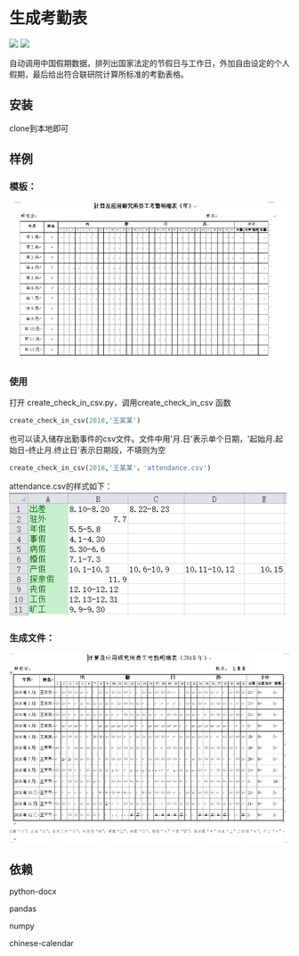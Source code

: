 # 生成考勤表
![](https://img.shields.io/badge/language-Python3.6-blue.svg)
![](https://img.shields.io/github/license/mashape/apistatus.svg)

自动调用中国假期数据，排列出国家法定的节假日与工作日，外加自由设定的个人假期，最后给出符合联研院计算所标准的考勤表格。
## 安装
clone到本地即可

## 样例

### 模板：
![模板](https://github.com/4thfever/csv_for_check_in/blob/master/pics/example1.PNG)

### 使用
打开 create_check_in_csv.py，调用create_check_in_csv 函数
```python
create_check_in_csv(2018,'王某某')
```

也可以读入储存出勤事件的csv文件。文件中用'月.日'表示单个日期，'起始月.起始日-终止月.终止日'表示日期段，不填则为空
```python
create_check_in_csv(2018,'王某某'，'attendance.csv')
```
attendance.csv的样式如下：
![attendance.csv](https://github.com/4thfever/csv_for_check_in/blob/master/pics/example2.PNG)


### 生成文件：
![生成文件](https://github.com/4thfever/csv_for_check_in/blob/master/pics/example3.PNG)

## 依赖
python-docx

pandas

numpy

chinese-calendar
